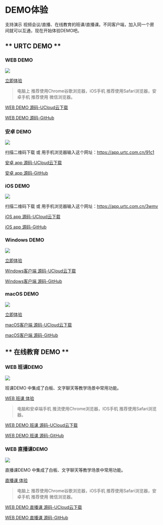 #  DEMO体验

支持演示 视频会议/直播、在线教育的班课/直播课。不同客户端，加入同一个房间就可以互通，现在开始体验DEMO吧。


<!-- tabs:start -->

## ** URTC DEMO **

### WEB DEMO

![](/images/demoImage/webImage.png)

[立即体验](https://web.urtc.com.cn/) 

> 电脑上 推荐使用Chrome谷歌浏览器，iOS手机 推荐使用Safari浏览器，安卓手机 推荐使用 微信浏览器。

[WEB DEMO 源码-UCloud云下载](http://urtcdemo.ufile.ucloud.com.cn/demo源码/urtc-web-demo-main-20210301.zip) 

[WEB DEMO 源码-GitHub](https://github.com/ucloud/urtc-web-demo) 


### 安卓 DEMO

![](/images/demoImage/andrioddemo0409.png)

扫描二维码下载 或 用手机浏览器输入这个网址：https://app.urtc.com.cn/91c1 

[安卓 app 源码-UCloud云下载](http://urtcdemo.ufile.ucloud.com.cn/demo源码/urtc-android-demo-master-20210301.zip) 

[安卓 app 源码-GitHub](https://github.com/ucloud/urtc-android-demo) 

### iOS DEMO

![](/images/demoImage/iOSdemo20200831.png)

扫描二维码下载 或 用手机浏览器输入这个网址：https://app.urtc.com.cn/3wmv 

[iOS app 源码-UCloud云下载](http://urtcdemo.cn-bj.ufileos.com/demo%E6%BA%90%E7%A0%81%2Furtc-ios-demo-master-20200831.zip)

[iOS app 源码-GitHub](https://github.com/ucloud/urtc-ios-demo)

### Windows DEMO

![](/images/demoImage/windowsImage.png)

[立即体验](http://urtcdemo.ufile.ucloud.com.cn/setup-20201224.zip) 

[Windows客户端 源码-UCloud云下载](http://urtcdemo.ufile.ucloud.com.cn/demo源码/urtc-win-demo-master-20210301.zip)

[Windows客户端 源码-GitHub](https://github.com/ucloud/urtc-win-demo)

### macOS DEMO

![](/images/demoImage/macOSImage.png)

[立即体验](http://urtcdemo.ufile.ucloud.com.cn/URTCmacOS-v1.2.0.zip) 

[macOS客户端 源码-UCloud云下载](http://urtcdemo.ufile.ucloud.com.cn/demo%E6%BA%90%E7%A0%81%2Furtc-mac-demo-master-20201111.zip)

[macOS客户端 源码-GitHub](https://github.com/ucloud/urtc-mac-demo)



## ** 在线教育 DEMO **


### WEB 班课DEMO

![](/images/demoImage/webImage.png)

班课DEMO 中集成了白板、文字聊天等教学场景中常用功能。

[WEB 班课 体验](https://demo.urtc.com.cn/) 

> 电脑和安卓端手机 推流使用Chrome浏览器，IOS手机 推荐使用Safari浏览器。 

[WEB DEMO 班课 源码-UCloud云下载](http://urtcdemo.ufile.ucloud.com.cn/urtc-js-demo-master-20200730.zip) 

[WEB DEMO 班课 源码-GitHub](https://github.com/ucloud/urtc-js-demo) 

### WEB 直播课DEMO

![](/images/demoImage/webImage.png)

直播课DEMO 中集成了白板、文字聊天等教学场景中常用功能。

[直播课 体验](https://weilai.urtc.com.cn/) 

> 电脑上 推荐使用Chrome谷歌浏览器，iOS手机 推荐使用Safari浏览器，安卓手机 推荐使用 微信浏览器。 

[WEB DEMO 直播课 源码-UCloud云下载](http://urtcdemo.cn-bj.ufileos.com/demo%E6%BA%90%E7%A0%81%2Furtc-edu-demo-master-20201026.zip) 

[WEB DEMO 直播课 源码-GitHub](https://github.com/ucloud/urtc-edu-demo) 

<!-- tabs:end -->
